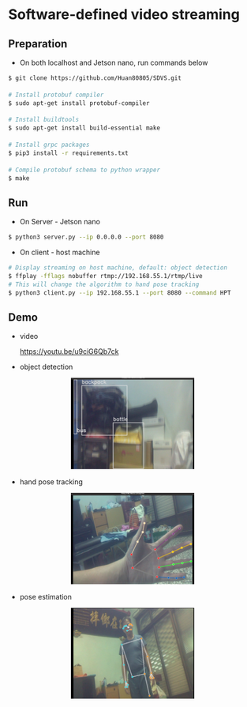 # Software-defined video streaming
## Preparation
- On both localhost and Jetson nano, run commands below
```bash
$ git clone https://github.com/Huan80805/SDVS.git

# Install protobuf compiler
$ sudo apt-get install protobuf-compiler

# Install buildtools
$ sudo apt-get install build-essential make

# Install grpc packages
$ pip3 install -r requirements.txt

# Compile protobuf schema to python wrapper
$ make
```
## Run
- On Server - Jetson nano
```bash
$ python3 server.py --ip 0.0.0.0 --port 8080
```
- On client - host machine
```bash
# Display streaming on host machine, default: object detection
$ ffplay -fflags nobuffer rtmp://192.168.55.1/rtmp/live
# This will change the algorithm to hand pose tracking
$ python3 client.py --ip 192.168.55.1 --port 8080 --command HPT
```
## Demo
- video

    <https://youtu.be/u9ciG6Qb7ck>
- object detection
<p align='center'>
<img alt="OD.png" width='250' src="demo/od.png" />
</p>

- hand pose tracking
<p align='center'>
<img alt="hpt.png" width='250' src="demo/hpt.png" />
</p>

- pose estimation
<p align='center'>
<img alt="pe.png" width='250' src="demo/pe.png" />
</p>